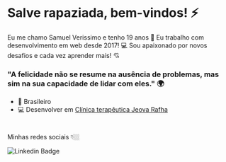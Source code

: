 # Salve rapaziada, bem-vindos! ⚡

Eu me chamo Samuel Verissimo e tenho 19 anos 👦
Eu trabalho com desenvolvimento em web desde 2017! 💻
Sou apaixonado por novos desafios e cada vez aprender mais! 💘
### "A felicidade não se resume na ausência de problemas, mas sim na sua capacidade de lidar com eles." 🌍
- 📍 Brasileiro
- 💻 Desenvolver em [Clínica terapêutica Jeova Rafha](http://ctjeovarafha.com/website/)
#
Minhas redes sociais 👇🏼

![Linkedin Badge](https://img.shields.io/badge/-LinkedIn-blue?style=flat-square&logo=Linkedin&logoColor=white&link=https://www.linkedin.com/in/isadora-rodrigues-stangarlin-48402b141/)[](https://www.linkedin.com/in/samuel-verissimo-8291321aa/) 



<!--
**Samuel-Verissimo/Samuel-Verissimo** is a ✨ _special_ ✨ repository because its `README.md` (this file) appears on your GitHub profile.

Here are some ideas to get you started:

- 🔭 I’m currently working on ...
- 🌱 I’m currently learning ...
- 👯 I’m looking to collaborate on ...
- 🤔 I’m looking for help with ...
- 💬 Ask me about ...
- 📫 How to reach me: ...
- 😄 Pronouns: ...
- ⚡ Fun fact: ...
-->
